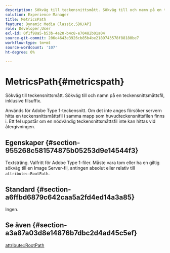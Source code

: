 ```yaml
---
description: Sökväg till teckensnittsmått. Sökväg till och namn på en teckensnittsmåttsfil, inklusive filsuffix.
solution: Experience Manager
title: MetricsPath
feature: Dynamic Media Classic,SDK/API
role: Developer,User
exl-id: 0f1f98a5-b53b-4e20-b4c8-e70482b01a04
source-git-commit: 206e4643e3926cb85b4be2189743578f88180be7
workflow-type: tm+mt
source-wordcount: '107'
ht-degree: 0%

---
```


# MetricsPath{#metricspath}

Sökväg till teckensnittsmått. Sökväg till och namn på en teckensnittsmåttsfil, inklusive filsuffix.

Används för Adobe Type 1-teckensnitt. Om det inte anges försöker servern hitta en teckensnittsmåttsfil i samma mapp som huvudteckensnittsfilen finns i. Ett fel uppstår om en nödvändig teckensnittsmåttsfil inte kan hittas vid återgivningen.

## Egenskaper {#section-955268c581574875b05253d9e14544f3}

Textsträng. Valfritt för Adobe Type 1-filer. Måste vara tom eller ha en giltig sökväg till en Image Server-fil, antingen absolut eller relativ till `attribute::RootPath`.

## Standard {#section-a6ffbd6879c642caa5a2fd4ed14a3a85}

Ingen.

## Se även {#section-a3a87a03d8e14876b7dbc2d4ad45c5ef}

[attribute::RootPath](/help/aem-is-ir-api/is-api/image-catalog/image-serving-api-ref/c-image-catalog-reference/c-attributes-reference/r-rootpath.md)
